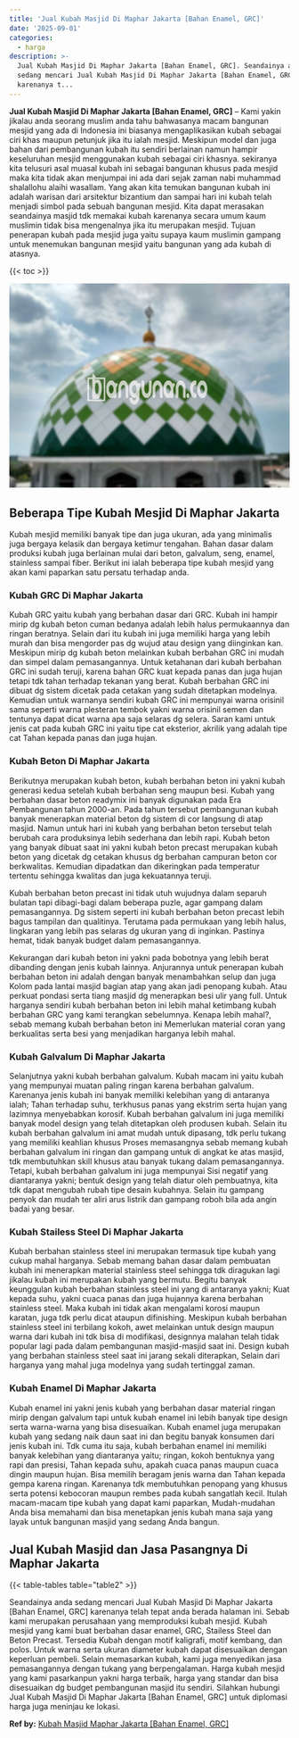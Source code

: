 ```yaml
---
title: 'Jual Kubah Masjid Di Maphar Jakarta [Bahan Enamel, GRC]'
date: '2025-09-01'
categories:
  - harga
description: >-
  Jual Kubah Masjid Di Maphar Jakarta [Bahan Enamel, GRC]. Seandainya anda
  sedang mencari Jual Kubah Masjid Di Maphar Jakarta [Bahan Enamel, GRC]
  karenanya t...
---
```


**Jual Kubah Masjid Di Maphar Jakarta \[Bahan Enamel, GRC\]** – Kami yakin jikalau anda seorang muslim anda tahu bahwasanya macam bangunan mesjid yang ada di Indonesia ini biasanya mengaplikasikan kubah sebagai ciri khas maupun petunjuk jika itu ialah mesjid. Meskipun model dan juga bahan dari pembangunan kubah itu sendiri berlainan namun hampir keseluruhan mesjid menggunakan kubah sebagai ciri khasnya. sekiranya kita telusuri asal muasal kubah ini sebagai bangunan khusus pada mesjid maka kita tidak akan menjumpai ini ada dari sejak zaman nabi muhammad shalallohu alaihi wasallam. Yang akan kita temukan bangunan kubah ini adalah warisan dari arsitektur bizantium dan sampai hari ini kubah telah menjadi simbol pada sebuah bangunan mesjid. Kita dapat merasakan seandainya masjid tdk memakai kubah karenanya secara umum kaum muslimin tidak bisa mengenalnya jika itu merupakan mesjid. Tujuan penerapan kubah pada mesjid juga yaitu supaya kaum muslimin gampang untuk menemukan bangunan mesjid yaitu bangunan yang ada kubah di atasnya.

{{< toc >}}

![Jual Kubah Masjid Di Maphar Jakarta [Bahan Enamel, GRC]](/images/jual-kubah-masjid-20.png)

## Beberapa Tipe Kubah Mesjid Di Maphar Jakarta

Kubah mesjid memiliki banyak tipe dan juga ukuran, ada yang minimalis juga bergaya kelasik dan bergaya ketimur tengahan. Bahan dasar dalam produksi kubah juga berlainan mulai dari beton, galvalum, seng, enamel, stainless sampai fiber. Berikut ini ialah beberapa tipe kubah mesjid yang akan kami paparkan satu persatu terhadap anda.

### Kubah GRC Di Maphar Jakarta

Kubah GRC yaitu kubah yang berbahan dasar dari GRC. Kubah ini hampir mirip dg kubah beton cuman bedanya adalah lebih halus permukaannya dan ringan beratnya. Selain dari itu kubah ini juga memiliki harga yang lebih murah dan bisa mengorder pas dg wujud atau design yang diinginkan kan. Meskipun mirip dg kubah beton melainkan kubah berbahan GRC ini mudah dan simpel dalam pemasangannya. Untuk ketahanan dari kubah berbahan GRC ini sudah teruji, karena bahan GRC kuat kepada panas dan juga hujan tetapi tdk tahan terhadap tekanan yang berat. Kubah berbahan GRC ini dibuat dg sistem dicetak pada cetakan yang sudah ditetapkan modelnya. Kemudian untuk warnanya sendiri kubah GRC ini mempunyai warna orisinil sama seperti warna plesteran tembok yakni warna orisinil semen dan tentunya dapat dicat warna apa saja selaras dg selera. Saran kami untuk jenis cat pada kubah GRC ini yaitu tipe cat eksterior, akrilik yang adalah tipe cat Tahan kepada panas dan juga hujan.

### Kubah Beton Di Maphar Jakarta

Berikutnya merupakan kubah beton, kubah berbahan beton ini yakni kubah generasi kedua setelah kubah berbahan seng maupun besi. Kubah yang berbahan dasar beton readymix ini banyak digunakan pada Era Pembangunan tahun 2000-an. Pada tahun tersebut pembangunan kubah banyak menerapkan material beton dg sistem di cor langsung di atap masjid. Namun untuk hari ini kubah yang berbahan beton tersebut telah berubah cara produksinya lebih sederhana dan lebih rapi. Kubah beton yang banyak dibuat saat ini yakni kubah beton precast merupakan kubah beton yang dicetak dg cetakan khusus dg berbahan campuran beton cor berkwalitas. Kemudian dipadatkan dan dikeringkan pada temperatur tertentu sehingga kwalitas dan juga kekuatannya teruji.

Kubah berbahan beton precast ini tidak utuh wujudnya dalam separuh bulatan tapi dibagi-bagi dalam beberapa puzle, agar gampang dalam pemasangannya. Dg sistem seperti ini kubah berbahan beton precast lebih bagus tampilan dan qualitinya. Terutama pada permukaan yang lebih halus, lingkaran yang lebih pas selaras dg ukuran yang di inginkan. Pastinya hemat, tidak banyak budget dalam pemasangannya.

Kekurangan dari kubah beton ini yakni pada bobotnya yang lebih berat dibanding dengan jenis kubah lainnya. Anjurannya untuk penerapan kubah berbahan beton ini adalah dengan banyak menambahkan selup dan juga Kolom pada lantai masjid bagian atap yang akan jadi penopang kubah. Atau perkuat pondasi serta tiang masjid dg menerapkan besi ulir yang full. Untuk harganya sendiri kubah berbahan beton ini lebih mahal ketimbang kubah berbahan GRC yang kami terangkan sebelumnya. Kenapa lebih mahal?, sebab memang kubah berbahan beton ini Memerlukan material coran yang berkualitas serta besi yang menjadikan harganya lebih mahal.

### Kubah Galvalum Di Maphar Jakarta

Selanjutnya yakni kubah berbahan galvalum. Kubah macam ini yaitu kubah yang mempunyai muatan paling ringan karena berbahan galvalum. Karenanya jenis kubah ini banyak memiliki kelebihan yang di antaranya ialah; Tahan terhadap suhu, terkhusus panas yang ekstrim serta hujan yang lazimnya menyebabkan korosif. Kubah berbahan galvalum ini juga memiliki banyak model design yang telah ditetapkan oleh produsen kubah. Selain itu kubah berbahan galvalum ini amat mudah untuk dipasang, tdk perlu tukang yang memiliki keahlian khusus Proses memasangnya sebab memang kubah berbahan galvalum ini ringan dan gampang untuk di angkat ke atas masjid, tdk membutuhkan skill khusus atau banyak tukang dalam pemasangannya. Tetapi, kubah berbahan galvalum ini juga mempunyai Sisi negatif yang diantaranya yakni; bentuk design yang telah diatur oleh pembuatnya, kita tdk dapat mengubah rubah tipe desain kubahnya. Selain itu gampang penyok dan mudah ter aliri arus listrik dan gampang roboh bila ada angin badai yang besar.

### Kubah Stailess Steel Di Maphar Jakarta

Kubah berbahan stainless steel ini merupakan termasuk tipe kubah yang cukup mahal harganya. Sebab memang bahan dasar dalam pembuatan kubah ini menerapkan material stainless steel sehingga tdk diragukan lagi jikalau kubah ini merupakan kubah yang bermutu. Begitu banyak keunggulan kubah berbahan stainless steel ini yang di antaranya yakni; Kuat kepada suhu, yakni cuaca panas dan juga hujannya karena berbahan stainless steel. Maka kubah ini tidak akan mengalami korosi maupun karatan, juga tdk perlu dicat ataupun difinishing. Meskipun kubah berbahan stainless steel ini terbilang kokoh, awet melainkan untuk design maupun warna dari kubah ini tdk bisa di modifikasi, designnya malahan telah tidak popular lagi pada dalam pembangunan masjid-masjid saat ini. Design kubah yang berbahan stainless steel saat ini jarang sekali diterapkan, Selain dari harganya yang mahal juga modelnya yang sudah tertinggal zaman.

### Kubah Enamel Di Maphar Jakarta

Kubah enamel ini yakni jenis kubah yang berbahan dasar material ringan mirip dengan galvalum tapi untuk kubah enamel ini lebih banyak tipe design serta warna-warna yang bisa disesuaikan. Kubah enamel juga merupakan kubah yang sedang naik daun saat ini dan begitu banyak konsumen dari jenis kubah ini. Tdk cuma itu saja, kubah berbahan enamel ini memiliki banyak kelebihan yang diantaranya yaitu; ringan, kokoh bentuknya yang rapi dan presisi, Tahan kepada suhu, apakah cuaca panas maupun cuaca dingin maupun hujan. Bisa memilih beragam jenis warna dan Tahan kepada gempa karena ringan. Karenanya tdk membutuhkan penopang yang khusus serta potensi kebocoran maupun rembes pada kubah sangatlah kecil. Itulah macam-macam tipe kubah yang dapat kami paparkan, Mudah-mudahan Anda bisa memahami dan bisa menetapkan jenis kubah mana saja yang layak untuk bangunan masjid yang sedang Anda bangun.

## Jual Kubah Masjid dan Jasa Pasangnya Di Maphar Jakarta

{{< table-tables table="table2" >}}

Seandainya anda sedang mencari Jual Kubah Masjid Di Maphar Jakarta \[Bahan Enamel, GRC\] karenanya telah tepat anda berada halaman ini. Sebab kami merupakan perusahaan yang memproduksi kubah mesjid. Kubah mesjid yang kami buat berbahan dasar enamel, GRC, Stailess Steel dan Beton Precast. Tersedia Kubah dengan motif kaligrafi, motif kembang, dan polos. Untuk warna serta ukuran diameter kubah dapat disesuaikan dengan keperluan pembeli. Selain memasarkan kubah, kami juga menyedikan jasa pemasangannya dengan tukang yang berpengalaman. Harga kubah mesjid yang kami pasarkanpun yakni harga terbaik, harga yang standar dan bisa disesuaikan dg budget pembangunan masjid itu sendiri. Silahkan hubungi Jual Kubah Masjid Di Maphar Jakarta \[Bahan Enamel, GRC\] untuk diplomasi harga juga meninjau ke lokasi.

**Ref by:** [Kubah Masjid Maphar Jakarta [Bahan Enamel, GRC]](https://id.wikipedia.org/wiki/Kubah)
